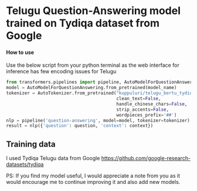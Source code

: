 # Telugu Question-Answering model trained on Tydiqa dataset from Google

#### How to use
Use the below script from your python terminal as the web interface for inference has few encoding issues for Telugu
```python
from transformers.pipelines import pipeline, AutoModelForQuestionAnswering, AutoTokenizer
model = AutoModelForQuestionAnswering.from_pretrained(model_name)
tokenizer = AutoTokenizer.from_pretrained("kuppuluri/telugu_bertu_tydiqa",
                                          clean_text=False,
                                          handle_chinese_chars=False,
                                          strip_accents=False,
                                          wordpieces_prefix='##')
nlp = pipeline('question-answering', model=model, tokenizer=tokenizer)
result = nlp({'question': question, 'context': context})
```

## Training data
I used Tydiqa Telugu data from Google https://github.com/google-research-datasets/tydiqa

PS: If you find my model useful, I would appreciate a note from you as it would encourage me to continue improving it and also add new models.
